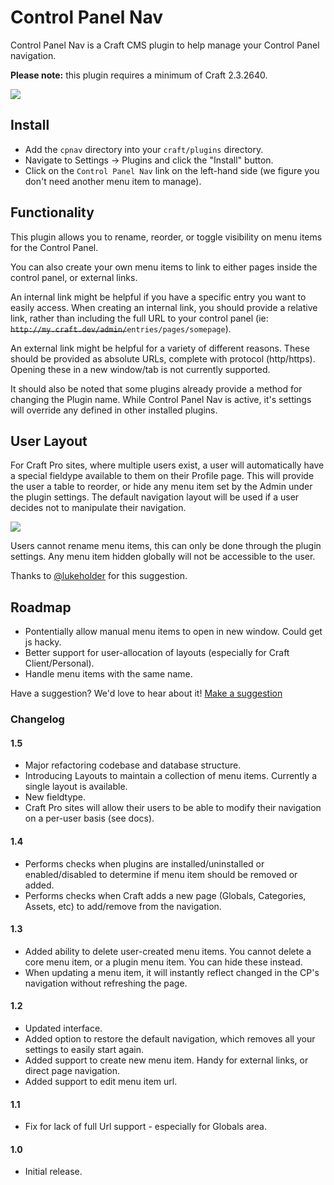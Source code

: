 # Control Panel Nav

Control Panel Nav is a Craft CMS plugin to help manage your Control Panel navigation.

**Please note:** this plugin requires a minimum of Craft 2.3.2640.

<img src="https://raw.githubusercontent.com/engram-design/CPNav/master/screenshots/main-new.png" />


## Install

- Add the `cpnav` directory into your `craft/plugins` directory.
- Navigate to Settings -> Plugins and click the "Install" button.
- Click on the `Control Panel Nav` link on the left-hand side (we figure you don't need another menu item to manage).


## Functionality

This plugin allows you to rename, reorder, or toggle visibility on menu items for the Control Panel.

You can also create your own menu items to link to either pages inside the control panel, or external links. 

An internal link might be helpful if you have a specific entry you want to easily access. When creating an internal link, you should provide a relative link, rather than including the full URL to your control panel (ie: ~~`http://my.craft.dev/admin/`~~`entries/pages/somepage`).

An external link might be helpful for a variety of different reasons. These should be provided as absolute URLs, complete with protocol (http/https). Opening these in a new window/tab is not currently supported.

It should also be noted that some plugins already provide a method for changing the Plugin name. While Control Panel Nav is active, it's settings will override any defined in other installed plugins.


## User Layout

For Craft Pro sites, where multiple users exist, a user will automatically have a special fieldype available to them on their Profile page. This will provide the user a table to reorder, or hide any menu item set by the Admin under the plugin settings. The default navigation layout will be used if a user decides not to manipulate their navigation.

<img src="https://raw.githubusercontent.com/engram-design/CPNav/master/screenshots/profile.png" />

Users cannot rename menu items, this can only be done through the plugin settings. Any menu item hidden globally will not be accessible to the user.

Thanks to [@lukeholder](https://github.com/lukeholder) for this suggestion.


## Roadmap

- Pontentially allow manual menu items to open in new window. Could get js hacky.
- Better support for user-allocation of layouts (especially for Craft Client/Personal).
- Handle menu items with the same name.

Have a suggestion? We'd love to hear about it! [Make a suggestion](https://github.com/engram-design/CPNav/issues)


### Changelog

#### 1.5

- Major refactoring codebase and database structure.
- Introducing Layouts to maintain a collection of menu items. Currently a single layout is available.
- New fieldtype.
- Craft Pro sites will allow their users to be able to modify their navigation on a per-user basis (see docs).

#### 1.4

- Performs checks when plugins are installed/uninstalled or enabled/disabled to determine if menu item should be removed or added.
- Performs checks when Craft adds a new page (Globals, Categories, Assets, etc) to add/remove from the navigation.

#### 1.3

- Added ability to delete user-created menu items. You cannot delete a core menu item, or a plugin menu item. You can hide these instead.
- When updating a menu item, it will instantly reflect changed in the CP's navigation without refreshing the page.

#### 1.2

- Updated interface.
- Added option to restore the default navigation, which removes all your settings to easily start again.
- Added support to create new menu item. Handy for external links, or direct page navigation.
- Added support to edit menu item url.

#### 1.1

- Fix for lack of full Url support - especially for Globals area.

#### 1.0

- Initial release.